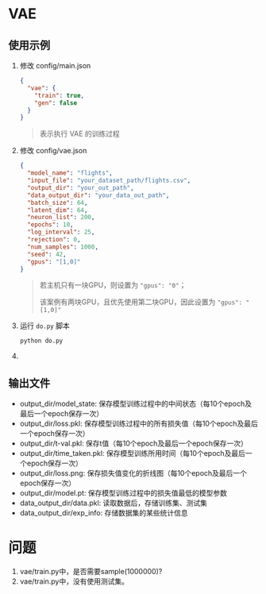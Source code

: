 # VAE
## 使用示例
1. 修改 config/main.json

   ```json
   {
     "vae": {
       "train": true,
       "gen": false
     }
   }
   ```

   > 表示执行 VAE 的训练过程

2. 修改 config/vae.json

   ```json
   {
     "model_name": "flights",
     "input_file": "your_dataset_path/flights.csv",
     "output_dir": "your_out_path",
     "data_output_dir": "your_data_out_path",
     "batch_size": 64,
     "latent_dim": 64,
     "neuron_list": 200,
     "epochs": 10,
     "log_interval": 25,
     "rejection": 0,
     "num_samples": 1000,
     "seed": 42,
     "gpus": "[1,0]"
   }
   ```

   > 若主机只有一块GPU，则设置为 `"gpus": "0"`；
   >
   > 该案例有两块GPU，且优先使用第二块GPU，因此设置为 `"gpus": "[1,0]"`

3. 运行 `do.py` 脚本

   ```sh
   python do.py
   ```

4. 



## 输出文件
- output_dir/model_state: 保存模型训练过程中的中间状态（每10个epoch及最后一个epoch保存一次）
- output_dir/loss.pkl: 保存模型训练过程中的所有损失值（每10个epoch及最后一个epoch保存一次）
- output_dir/t-val.pkl: 保存t值（每10个epoch及最后一个epoch保存一次）
- output_dir/time_taken.pkl: 保存模型训练所用时间（每10个epoch及最后一个epoch保存一次）
- output_dir/loss.png: 保存损失值变化的折线图（每10个epoch及最后一个epoch保存一次）
- output_dir/model.pt: 保存模型训练过程中的损失值最低的模型参数
- data_output_dir/data.pkl: 读取数据后，存储训练集、测试集
- data_output_dir/exp_info: 存储数据集的某些统计信息





# 问题
1. vae/train.py中，是否需要sample(1000000)?
2. vae/train.py中，没有使用测试集。